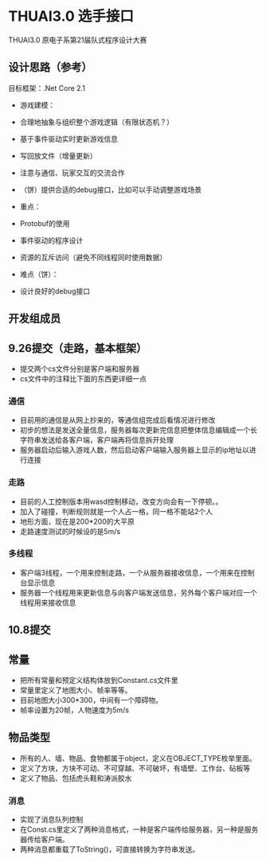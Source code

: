 # THUAI3.0 选手接口

THUAI3.0 原电子系第21届队式程序设计大赛

## 设计思路（参考）

目标框架：.Net Core 2.1

- 游戏建模：
- 合理地抽象与组织整个游戏逻辑（有限状态机？）
- 基于事件驱动实时更新游戏信息
- 写回放文件（增量更新）
- 注意与通信、玩家交互的交流合作
- （饼）提供合适的debug接口，比如可以手动调整游戏场景

- 重点：
- Protobuf的使用
- 事件驱动的程序设计
- 资源的互斥访问（避免不同线程同时使用数据）

- 难点（饼）：
- 设计良好的debug接口

## 开发组成员

## 9.26提交（走路，基本框架）

- 提交两个cs文件分别是客户端和服务器
- cs文件中的注释比下面的东西更详细一点

### 通信

- 目前用的通信是从网上抄来的，等通信组完成后看情况进行修改
- 初步的想法是发送全量信息，服务器每次更新完信息把整体信息编辑成一个长字符串发送给各客户端，客户端再将信息拆开处理
- 服务器启动后输入游戏人数，然后启动客户端输入服务器上显示的ip地址以进行连接

### 走路

- 目前的人工控制版本用wasd控制移动，改变方向会有一下停顿。。
- 加入了碰撞，判断规则就是一个人占一格，同一格不能站2个人
- 地形方面，现在是200*200的大平原
- 走路速度测试的时候设的是5m/s

### 多线程

- 客户端3线程，一个用来控制走路，一个从服务器接收信息，一个用来在控制台显示信息
- 服务器一个线程用来更新信息与向客户端发送信息，另外每个客户端对应一个线程用来接收信息

## 10.8提交

## 常量

- 把所有常量和预定义结构体放到Constant.cs文件里
- 常量里定义了地图大小、帧率等等。
- 目前地图大小300*300，中间有一个障碍物。
- 帧率设置为20帧，人物速度为5m/s

## 物品类型

- 所有的人、墙、物品、食物都属于object，定义在OBJECT_TYPE枚举里面。
- 定义了方块，方块不可动、不可穿越、不可破坏，有墙壁、工作台、砧板等
- 定义了物品、包括虎头鞋和涛派胶水

### 消息

- 实现了消息队列控制
- 在Const.cs里定义了两种消息格式，一种是客户端传给服务器，另一种是服务器传给客户端。
- 两种消息都重载了ToString()，可直接转换为字符串发送。